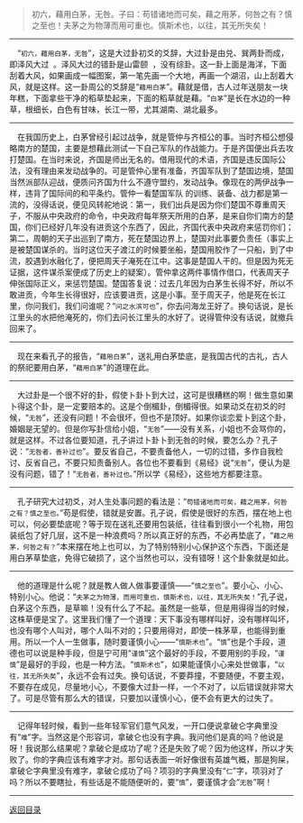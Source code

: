 > 初六，藉用白茅，无咎。子曰：苟错诸地而可矣，藉之用茅，何咎之有？慎之至也！夫茅之为物薄而用可重也。慎斯术也，以往，其无所失矣！
___
&emsp;“``初六，藉用白茅，无咎``”，这是大过卦初爻的爻辞，大过卦是由兑、巽两卦而成，即泽风大过  。泽风大过的错卦是山雷颐  ，没有综卦。这一卦上面是海洋，下面刮着大风，如果画成一幅图案，第一笔先画一个大地，再画一个湖沼，山上刮着大风，就是这样。这一卦周公的爻辞是“``藉用白茅``”。藉就是借，古人过年送朋友一块年糕，下面拿些干净的稻草垫起来，下面的稻草就是藉。“``白茅``”是长在水边的一种草，根细长，白色有甘味，长江一带，尤其湖南、湖北最多。
___
&emsp;在我国历史上，白茅曾经引起过战争，就是管仲与齐桓公的事。当时齐桓公想侵略南方的楚国，主要是想藉此测试一下自己军队的作战能力。于是齐国便出兵去攻打楚国。在当时来说，齐国是师出无名的。借用现代的术语，齐国是违反国际公法，没有理由来发动战争的。可是管仲心里有准备，齐国军队到了楚国边境，楚国当然派部队迎战，便质问齐国为什么不遵守盟约，发动战争。像现在的两伊战争一样，违背了国际间的和平条约。管仲一看楚国军队 的训练、装备、战力都是第一流的，没得话说，便见风转舵地说：第一，我们出兵是因为你们楚国不尊重周天子，不服从中央政府的命令，中央政府每年祭天所用的白茅，是来自你们南方的楚国，你们已经好几年没有进贡这个东西了，因此，齐国代表中央政府来惩罚你们；第二，周朝的天子出巡到了南方，死在楚国边界上，楚国对此事要负责任（事实上是被楚国谋杀的。当时这位天子渡江的时候要坐船，楚国用胶作了一只船，到了中流，胶遇到水融化了，便把周天子淹死在江中。这事是楚国人干的。但是因为死无证据，这件谋杀案便成了历史上的疑案）。管仲拿这两件事情作借口，代表周天子伸张国际正义，来惩罚楚国。楚国答复说：过去几年因为白茅生长得不好，所以不敢进贡，今年生长得很好，应该要进贡，这是小事。至于周天子，他是死在长江里，你问我们，我们问谁呢？“``问之水滨可也``”，你去问海龙王好了。换句话说，是长江里头的水把他淹死的，你们去问长江里头的水好了。说得管仲没有话说，就撤兵回来了。
___
&emsp;现在来看孔子的报告，“``藉用白茅``”，送礼用白茅垫底，是我国古代的古礼，古人的祭祀要用白茅，“``藉用白茅``”的道理在此。
___
&emsp;大过卦是一个很不好的卦，假使卜卦卜到大过，这可是很糟糕的啊！做生意如果卜得这个卦，是一定要赔本的。这是个倒楣卦，倒楣得很。如果动爻在初爻的时候，“``无咎``”，还没有问题！不会很坏，但也不是顶好。如果你谈恋爱卜到这个卦，婚姻是无望的。但是你写卦信给小姐，“``无咎``”——没有关系，小姐也不会骂你的，就是这样。不过各位要知道，孔子讲过卜卦卜到无咎的时候，要怎么办？孔子说：“``无咎者，善补过也``”。要反省自己，不要责备他人，一切的过错，多作自我检讨、反省自己，不要只知责备别人。各位也不要看到《易经》说“``无咎``”，便认为是没有问题，错了！“``无咎者，善补过也。``”所以学《易经》，这些地方都要注意。
___
&emsp;孔子研究大过初爻，对人生处事问题的看法是：“``苟错诸地而可矣，藉之用茅，何咎之有？慎之至也。``”苟是假使，错就是安置。孔子说，假使是很好的东西，摆在地上也可以，何必要垫底呢？等于现在送礼还要用包装纸，往往看到很小一个礼物，用包装纸包了好几层，这不是一种浪费吗？所以真正好的东西，不必再垫底了，“``藉之用茅，何咎之有？``”本来摆在地上也可以，为了特别特别小心保护这个东西，下面还是用白茅草垫底，免得它破损了，这个当然也可以，没有错呀！这个卦象就是如此。
___
&emsp;他的道理是什么呢？就是教人做人做事要谨慎——“``慎之至也``”。要小心、小心、特别小心。他说：“``夫茅之为物薄，而用可重也，慎斯术也，以往，其无所失矣！``”孔子说，白茅这个东西，是草嘛！没有什么了不起。虽然是一些草，但是用得得当的时候，这株草便是宝了。这里我们懂了一个道理：天下事没有哪样叫好，没有哪样叫坏，也没有哪个人叫对，哪个人叫不对的；只要用得对，即使一株茅草，也能得到重用。所以一个人一生做事，随时要谨慎小心——“``慎斯术也``”。“``慎``”也是个手段，道德也可以说是种手段，但是宁可用“``谨慎``”这个最好的手段，不要用别的手段，“``谨慎``”是最好的手段，也是一种方法。“``慎斯术也``”，如果能谨慎小心来处世做事，“``以往，其无所失矣``”，永远不会有过失。换句话说，不要莽撞，不要随便，不要主观，不要存在成见，尽量地小心，不要像大过卦一样，一个不对了，以后错误就非常大了。可是尽管有那么大的错误，只要加以谨慎小心，便不会有更大的过失了。
___
&emsp;记得年轻时候，看到一些年轻军官们意气风发，一开口便说拿破仑字典里没有“``难``”字。当然这是个形容词，拿破仑也没有字典。我问他们是真的吗？他说是呀！我说那么结果呢？拿破仑是成功了呢？还是失败了呢？因为他这样，所以才失败了。你的字典应该有难字才对。那句话表面一听好像很有英雄气概，那是狗屎，拿破仑字典里没有难字，拿破仑成功了吗？项羽的字典里没有“``仁``”字，项羽对了吗？所以不要瞎扯，有些话是不能随便听的，要“``慎``”，要谨慎才会“``无咎``”啊！
___
[返回目录](../../master/README.md#目录)